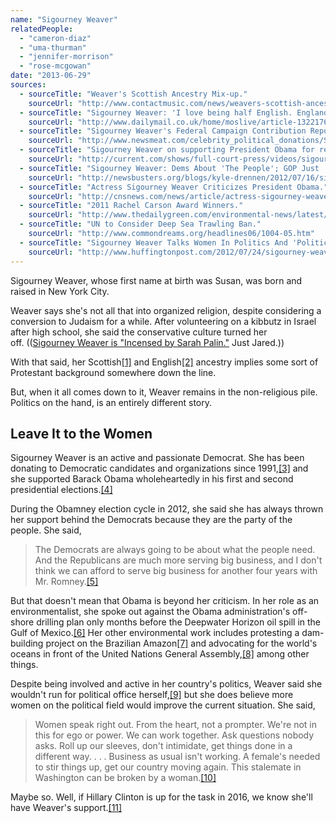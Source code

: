 ```yaml
---
name: "Sigourney Weaver"
relatedPeople:
  - "cameron-diaz"
  - "uma-thurman"
  - "jennifer-morrison"
  - "rose-mcgowan"
date: "2013-06-29"
sources:
  - sourceTitle: "Weaver's Scottish Ancestry Mix-up."
    sourceUrl: "http://www.contactmusic.com/news/weavers-scottish-ancestry-mix-up_1075133"
  - sourceTitle: "Sigourney Weaver: 'I love being half English. England means great courage, great standards and great wit.'"
    sourceUrl: "http://www.dailymail.co.uk/home/moslive/article-1322176/Sigourney-Weaver-I-love-half-English-England-means-great-courage-great-standards-great-wit.html"
  - sourceTitle: "Sigourney Weaver's Federal Campaign Contribution Report."
    sourceUrl: "http://www.newsmeat.com/celebrity_political_donations/Sigourney_Weaver.php"
  - sourceTitle: "Sigourney Weaver on supporting President Obama for re-election."
    sourceUrl: "http://current.com/shows/full-court-press/videos/sigourney-weaver-on-supporting-president-obama-for-re-election/"
  - sourceTitle: "Sigourney Weaver: Dems About 'The People'; GOP Just 'Serving Big Business.'"
    sourceUrl: "http://newsbusters.org/blogs/kyle-drennen/2012/07/16/sigourney-weaver-nbcs-gregory-dems-about-people-gop-just-serving-big-b"
  - sourceTitle: "Actress Sigourney Weaver Criticizes President Obama."
    sourceUrl: "http://cnsnews.com/news/article/actress-sigourney-weaver-criticizes-president-obama"
  - sourceTitle: "2011 Rachel Carson Award Winners."
    sourceUrl: "http://www.thedailygreen.com/environmental-news/latest/rachel-carson-awards-2011"
  - sourceTitle: "UN to Consider Deep Sea Trawling Ban."
    sourceUrl: "http://www.commondreams.org/headlines06/1004-05.htm"
  - sourceTitle: "Sigourney Weaver Talks Women In Politics And 'Political Animals.'"
    sourceUrl: "http://www.huffingtonpost.com/2012/07/24/sigourney-weaver-talks-women-in-politics-political-animals_n_1698930.html"
---
```


Sigourney Weaver, whose first name at birth was Susan, was born and raised in New York City.

Weaver says she's not all that into organized religion, despite considering a conversion to Judaism for a while. After volunteering on a kibbutz in Israel after high school, she said the conservative culture turned her off. (([Sigourney Weaver is "Incensed by Sarah Palin."](http://www.justjared.com/2008/10/10/sigourney-weaver-sarah-palin/) Just Jared.))

With that said, her Scottish<a class="source-citation" href="#http://www.contactmusic.com/news/weavers-scottish-ancestry-mix-up_1075133" title="Weaver&apos;s Scottish Ancestry Mix-up.">[1]</a> and English<a class="source-citation" href="#http://www.dailymail.co.uk/home/moslive/article-1322176/Sigourney-Weaver-I-love-half-English-England-means-great-courage-great-standards-great-wit.html" title="Sigourney Weaver: &apos;I love being half English. England means great courage, great standards and great wit.&apos;">[2]</a> ancestry implies some sort of Protestant background somewhere down the line.

But, when it all comes down to it, Weaver remains in the non-religious pile. Politics on the hand, is an entirely different story.


## Leave It to the Women

Sigourney Weaver is an active and passionate Democrat. She has been donating to Democratic candidates and organizations since 1991,<a class="source-citation" href="#http://www.newsmeat.com/celebrity_political_donations/Sigourney_Weaver.php" title="Sigourney Weaver&apos;s Federal Campaign Contribution Report.">[3]</a> and she supported Barack Obama wholeheartedly in his first and second presidential elections.<a class="source-citation" href="#http://current.com/shows/full-court-press/videos/sigourney-weaver-on-supporting-president-obama-for-re-election/" title="Sigourney Weaver on supporting President Obama for re-election.">[4]</a>

During the Obamney election cycle in 2012, she said she has always thrown her support behind the Democrats because they are the party of the people. She said,

>The Democrats are always going to be about what the people need. And the Republicans are much more serving big business, and I don't think we can afford to serve big business for another four years with Mr. Romney.<a class="source-citation" href="#http://newsbusters.org/blogs/kyle-drennen/2012/07/16/sigourney-weaver-nbcs-gregory-dems-about-people-gop-just-serving-big-b" title="Sigourney Weaver: Dems About &apos;The People&apos;; GOP Just &apos;Serving Big Business.&apos;">[5]</a>

But that doesn't mean that Obama is beyond her criticism. In her role as an environmentalist, she spoke out against the Obama administration's off-shore drilling plan only months before the Deepwater Horizon oil spill in the Gulf of Mexico.<a class="source-citation" href="#http://cnsnews.com/news/article/actress-sigourney-weaver-criticizes-president-obama" title="Actress Sigourney Weaver Criticizes President Obama.">[6]</a> Her other environmental work includes protesting a dam-building project on the Brazilian Amazon<a class="source-citation" href="#http://www.thedailygreen.com/environmental-news/latest/rachel-carson-awards-2011" title="2011 Rachel Carson Award Winners.">[7]</a> and advocating for the world's oceans in front of the United Nations General Assembly,<a class="source-citation" href="#http://www.commondreams.org/headlines06/1004-05.htm" title="UN to Consider Deep Sea Trawling Ban.">[8]</a> among other things.

Despite being involved and active in her country's politics, Weaver said she wouldn't run for political office herself,<a class="source-citation" href="#http://current.com/shows/full-court-press/videos/sigourney-weaver-on-supporting-president-obama-for-re-election/" title="Sigourney Weaver on supporting President Obama for re-election.">[9]</a> but she does believe more women on the political field would improve the current situation. She said,

>Women speak right out. From the heart, not a prompter. We're not in this for ego or power. We can work together. Ask questions nobody asks. Roll up our sleeves, don't intimidate, get things done in a different way. . . . Business as usual isn't working. A female's needed to stir things up, get our country moving again. This stalemate in Washington can be broken by a woman.<a class="source-citation" href="#http://www.huffingtonpost.com/2012/07/24/sigourney-weaver-talks-women-in-politics-political-animals_n_1698930.html" title="Sigourney Weaver Talks Women In Politics And &apos;Political Animals.&apos;">[10]</a>

Maybe so. Well, if Hillary Clinton is up for the task in 2016, we know she'll have Weaver's support.<a class="source-citation" href="#http://current.com/shows/full-court-press/videos/sigourney-weaver-on-supporting-president-obama-for-re-election/" title="Sigourney Weaver on supporting President Obama for re-election.">[11]</a>